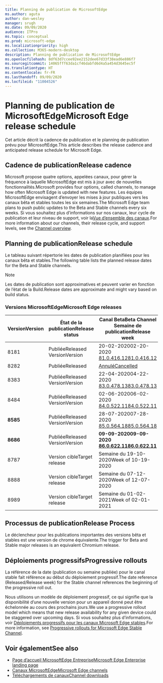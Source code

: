 ```yaml
---
title: Planning de publication de MicrosoftEdge
ms.author: aguta
author: dan-wesley
manager: srugh
ms.date: 09/09/2020
audience: ITPro
ms.topic: conceptual
ms.prod: microsoft-edge
ms.localizationpriority: high
ms.collection: M365-modern-desktop
description: Planning de publication de MicrosoftEdge
ms.openlocfilehash: 8df63d7ccee92ee2152dee67d33f38ead6e886f7
ms.sourcegitcommit: 14065fff63da1cf46dabfd6d4a5a454d3645ec5f
ms.translationtype: HT
ms.contentlocale: fr-FR
ms.lasthandoff: 09/09/2020
ms.locfileid: "11004526"
---
```

# <span data-ttu-id="e6c44-103">Planning de publication de MicrosoftEdge</span><span class="sxs-lookup"><span data-stu-id="e6c44-103">Microsoft Edge release schedule</span></span>

<span data-ttu-id="e6c44-104">Cet article décrit la cadence de publication et le planning de publication prévu pour MicrosoftEdge.</span><span class="sxs-lookup"><span data-stu-id="e6c44-104">This article describes the release cadence and anticipated release schedule for Microsoft Edge.</span></span>

## <span data-ttu-id="e6c44-105">Cadence de publication</span><span class="sxs-lookup"><span data-stu-id="e6c44-105">Release cadence</span></span>

<span data-ttu-id="e6c44-106">Microsoft propose quatre options, appelées canaux, pour gérer la fréquence à laquelle MicrosoftEdge est mis à jour avec de nouvelles fonctionnalités.</span><span class="sxs-lookup"><span data-stu-id="e6c44-106">Microsoft provides four options, called channels, to manage how often Microsoft Edge is updated with new features.</span></span> <span data-ttu-id="e6c44-107">Les équipes MicrosoftEdge envisagent d’envoyer les mises à jour publiques vers les canaux bêta et stables toutes les six semaines.</span><span class="sxs-lookup"><span data-stu-id="e6c44-107">The Microsoft Edge team plans to push public updates to the Beta and Stable channels every six weeks.</span></span> <span data-ttu-id="e6c44-108">Si vous souhaitez plus d’informations sur nos canaux, leur cycle de publication et leur niveau de support, voir la[Vue d’ensemble des canaux](https://docs.microsoft.com/DeployEdge/microsoft-edge-channels#channel-overview).</span><span class="sxs-lookup"><span data-stu-id="e6c44-108">For more information about our channels, their release cycle, and support levels, see the [Channel overview](https://docs.microsoft.com/DeployEdge/microsoft-edge-channels#channel-overview).</span></span>

## <span data-ttu-id="e6c44-109">Planning de publication</span><span class="sxs-lookup"><span data-stu-id="e6c44-109">Release schedule</span></span>

<span data-ttu-id="e6c44-110">Le tableau suivant répertorie les dates de publication planifiées pour les canaux bêta et stables.</span><span class="sxs-lookup"><span data-stu-id="e6c44-110">The following table lists the planned release dates for the Beta and Stable channels.</span></span>

> [!NOTE]
> <span data-ttu-id="e6c44-111">Les dates de publication sont approximatives et peuvent varier en fonction de l’état de la Build.</span><span class="sxs-lookup"><span data-stu-id="e6c44-111">Release dates are approximate and might vary based on build status.</span></span>

### <span data-ttu-id="e6c44-112">Versions MicrosoftEdge</span><span class="sxs-lookup"><span data-stu-id="e6c44-112">Microsoft Edge releases</span></span>

| <span data-ttu-id="e6c44-113">Version</span><span class="sxs-lookup"><span data-stu-id="e6c44-113">Version</span></span> | <span data-ttu-id="e6c44-114">État de la publication</span><span class="sxs-lookup"><span data-stu-id="e6c44-114">Release status</span></span> | <span data-ttu-id="e6c44-115">Canal Beta</span><span class="sxs-lookup"><span data-stu-id="e6c44-115">Beta Channel</span></span><br><span data-ttu-id="e6c44-116">Semaine de publication</span><span class="sxs-lookup"><span data-stu-id="e6c44-116">Release week</span></span> | <span data-ttu-id="e6c44-117">Canal Stable</span><span class="sxs-lookup"><span data-stu-id="e6c44-117">Stable Channel</span></span><br><span data-ttu-id="e6c44-118">Semaine de publication</span><span class="sxs-lookup"><span data-stu-id="e6c44-118">Release week</span></span> |
|---------|-----|------|--------|
| <span data-ttu-id="e6c44-119">81</span><span class="sxs-lookup"><span data-stu-id="e6c44-119">81</span></span> | <span data-ttu-id="e6c44-120">Publiée</span><span class="sxs-lookup"><span data-stu-id="e6c44-120">Released</span></span><br><span data-ttu-id="e6c44-121">Version</span><span class="sxs-lookup"><span data-stu-id="e6c44-121">Version</span></span> | <span data-ttu-id="e6c44-122">20-02-2020</span><span class="sxs-lookup"><span data-stu-id="e6c44-122">02-20-2020</span></span><br>[<span data-ttu-id="e6c44-123">81.0.416.12</span><span class="sxs-lookup"><span data-stu-id="e6c44-123">81.0.416.12</span></span>](https://docs.microsoft.com/DeployEdge/microsoft-edge-relnote-beta-channel#version-81041612-february-20) | <span data-ttu-id="e6c44-124">13-04-2020</span><span class="sxs-lookup"><span data-stu-id="e6c44-124">04-13-2020</span></span><br>[<span data-ttu-id="e6c44-125">81.0.416.53</span><span class="sxs-lookup"><span data-stu-id="e6c44-125">81.0.416.53</span></span>](https://docs.microsoft.com/DeployEdge/microsoft-edge-relnote-stable-channel#version-81041653-april-13) |
| <span data-ttu-id="e6c44-126">82</span><span class="sxs-lookup"><span data-stu-id="e6c44-126">82</span></span> | <span data-ttu-id="e6c44-127">Publiée</span><span class="sxs-lookup"><span data-stu-id="e6c44-127">Released</span></span> | [<span data-ttu-id="e6c44-128">Annulé</span><span class="sxs-lookup"><span data-stu-id="e6c44-128">Cancelled</span></span>](https://blogs.windows.com/msedgedev/2020/03/20/update-stable-channel-releases/) | [<span data-ttu-id="e6c44-129">Annulé</span><span class="sxs-lookup"><span data-stu-id="e6c44-129">Cancelled</span></span>](https://blogs.windows.com/msedgedev/2020/03/20/update-stable-channel-releases/) |
| <span data-ttu-id="e6c44-130">83</span><span class="sxs-lookup"><span data-stu-id="e6c44-130">83</span></span> | <span data-ttu-id="e6c44-131">Publiée</span><span class="sxs-lookup"><span data-stu-id="e6c44-131">Released</span></span><br><span data-ttu-id="e6c44-132">Version</span><span class="sxs-lookup"><span data-stu-id="e6c44-132">Version</span></span> | <span data-ttu-id="e6c44-133">22-04-2020</span><span class="sxs-lookup"><span data-stu-id="e6c44-133">04-22-2020</span></span><br>[<span data-ttu-id="e6c44-134">83.0.478.13</span><span class="sxs-lookup"><span data-stu-id="e6c44-134">83.0.478.13</span></span>](https://docs.microsoft.com/DeployEdge/microsoft-edge-relnote-beta-channel#version-83047813-april-22) | <span data-ttu-id="e6c44-135">21-05-2020</span><span class="sxs-lookup"><span data-stu-id="e6c44-135">05-21-2020</span></span><br> [<span data-ttu-id="e6c44-136">83.0.478.37</span><span class="sxs-lookup"><span data-stu-id="e6c44-136">83.0.478.37</span></span>](https://docs.microsoft.com/DeployEdge/microsoft-edge-relnote-stable-channel#version-83047837-may-21) |
| <span data-ttu-id="e6c44-137">84</span><span class="sxs-lookup"><span data-stu-id="e6c44-137">84</span></span> | <span data-ttu-id="e6c44-138">Publiée</span><span class="sxs-lookup"><span data-stu-id="e6c44-138">Released</span></span><br><span data-ttu-id="e6c44-139">Version</span><span class="sxs-lookup"><span data-stu-id="e6c44-139">Version</span></span> | <span data-ttu-id="e6c44-140">02-06-2020</span><span class="sxs-lookup"><span data-stu-id="e6c44-140">06-02-2020</span></span><br>[<span data-ttu-id="e6c44-141">84.0.522.11</span><span class="sxs-lookup"><span data-stu-id="e6c44-141">84.0.522.11</span></span>](https://docs.microsoft.com/DeployEdge/microsoft-edge-relnote-beta-channel#version-84052211-june-2) | <span data-ttu-id="e6c44-142">16-07-2020</span><span class="sxs-lookup"><span data-stu-id="e6c44-142">07-16-2020</span></span><br> [<span data-ttu-id="e6c44-143">84.0.522.40.</span><span class="sxs-lookup"><span data-stu-id="e6c44-143">84.0.522.40</span></span>](https://docs.microsoft.com/DeployEdge/microsoft-edge-relnote-stable-channel#version-84052240-july-16) |
| **<span data-ttu-id="e6c44-144">85</span><span class="sxs-lookup"><span data-stu-id="e6c44-144">85</span></span>** | <span data-ttu-id="e6c44-145">Publiée</span><span class="sxs-lookup"><span data-stu-id="e6c44-145">Released</span></span><br><span data-ttu-id="e6c44-146">Version</span><span class="sxs-lookup"><span data-stu-id="e6c44-146">Version</span></span> | <span data-ttu-id="e6c44-147">28-07-2020</span><span class="sxs-lookup"><span data-stu-id="e6c44-147">07-28-2020</span></span><br>[<span data-ttu-id="e6c44-148">85.0.564.18</span><span class="sxs-lookup"><span data-stu-id="e6c44-148">85.0.564.18</span></span>](https://docs.microsoft.com/DeployEdge/microsoft-edge-relnote-beta-channel#version-85056418-july-28)  | **<span data-ttu-id="e6c44-149">27-08-2020</span><span class="sxs-lookup"><span data-stu-id="e6c44-149">08-27-2020</span></span>**<br>**[<span data-ttu-id="e6c44-150">85.0.564.41</span><span class="sxs-lookup"><span data-stu-id="e6c44-150">85.0.564.41</span></span>](https://docs.microsoft.com/DeployEdge/microsoft-edge-relnote-stable-channel#version-85056441-august-27)** |
| **<span data-ttu-id="e6c44-151">86</span><span class="sxs-lookup"><span data-stu-id="e6c44-151">86</span></span>** | <span data-ttu-id="e6c44-152">Publiée</span><span class="sxs-lookup"><span data-stu-id="e6c44-152">Released</span></span><br><span data-ttu-id="e6c44-153">Version</span><span class="sxs-lookup"><span data-stu-id="e6c44-153">Version</span></span> | **<span data-ttu-id="e6c44-154">09-09-2020</span><span class="sxs-lookup"><span data-stu-id="e6c44-154">09-09-2020</span></span>**<br>**[<span data-ttu-id="e6c44-155">86.0.622.11</span><span class="sxs-lookup"><span data-stu-id="e6c44-155">86.0.622.11</span></span>](https://docs.microsoft.com/DeployEdge/microsoft-edge-relnote-beta-channel#version-86062211-september-9)** | <span data-ttu-id="e6c44-156">Semaine du 08-10-2020</span><span class="sxs-lookup"><span data-stu-id="e6c44-156">Week of 10-08-2020</span></span> |
| <span data-ttu-id="e6c44-157">87</span><span class="sxs-lookup"><span data-stu-id="e6c44-157">87</span></span> | <span data-ttu-id="e6c44-158">Version cible</span><span class="sxs-lookup"><span data-stu-id="e6c44-158">Target release</span></span> | <span data-ttu-id="e6c44-159">Semaine du 19-10-2020</span><span class="sxs-lookup"><span data-stu-id="e6c44-159">Week of 10-19-2020</span></span> | <span data-ttu-id="e6c44-160">Semaine du 19-11-2020</span><span class="sxs-lookup"><span data-stu-id="e6c44-160">Week of 11-19-2020</span></span> |
| <span data-ttu-id="e6c44-161">88</span><span class="sxs-lookup"><span data-stu-id="e6c44-161">88</span></span> | <span data-ttu-id="e6c44-162">Version cible</span><span class="sxs-lookup"><span data-stu-id="e6c44-162">Target release</span></span> | <span data-ttu-id="e6c44-163">Semaine du 07-12-2020</span><span class="sxs-lookup"><span data-stu-id="e6c44-163">Week of 12-07-2020</span></span> | <span data-ttu-id="e6c44-164">Semaine du 21-01-2021</span><span class="sxs-lookup"><span data-stu-id="e6c44-164">Week of 01-21-2021</span></span> |
| <span data-ttu-id="e6c44-165">89</span><span class="sxs-lookup"><span data-stu-id="e6c44-165">89</span></span> | <span data-ttu-id="e6c44-166">Version cible</span><span class="sxs-lookup"><span data-stu-id="e6c44-166">Target release</span></span> | <span data-ttu-id="e6c44-167">Semaine du 01-02-2021</span><span class="sxs-lookup"><span data-stu-id="e6c44-167">Week of 02-01-2021</span></span> | <span data-ttu-id="e6c44-168">Semaine du 04-03-2021</span><span class="sxs-lookup"><span data-stu-id="e6c44-168">Week of 03-04-2021</span></span> |

## <span data-ttu-id="e6c44-169">Processus de publication</span><span class="sxs-lookup"><span data-stu-id="e6c44-169">Release Process</span></span>

<span data-ttu-id="e6c44-170">Le déclencheur pour les publications importantes des versions bêta et stables est une version de chrome équivalente.</span><span class="sxs-lookup"><span data-stu-id="e6c44-170">The trigger for Beta and Stable major releases is an equivalent Chromium release.</span></span>

## <span data-ttu-id="e6c44-171">Déploiements progressifs</span><span class="sxs-lookup"><span data-stu-id="e6c44-171">Progressive rollouts</span></span>

<span data-ttu-id="e6c44-172">La référence de la date (publication ou semaine publiée) pour le canal stable fait référence au début du déploiement progressif.</span><span class="sxs-lookup"><span data-stu-id="e6c44-172">The date reference (Released/Release week) for the Stable channel references the beginning of the progressive roll out.</span></span>

<span data-ttu-id="e6c44-173">Nous utilisons un modèle de déploiement progressif, ce qui signifie que la disponibilité d’une nouvelle version pour un appareil donné peut être échelonnée au cours des prochains jours.</span><span class="sxs-lookup"><span data-stu-id="e6c44-173">We use a progressive rollout model which means that new release availability for any given device could be staggered over upcoming days.</span></span> <span data-ttu-id="e6c44-174">Si vous souhaitez plus d’informations, voir [Déploiements progressifs pour les canaux Microsoft Edge stables](microsoft-edge-update-progressive-rollout.md).</span><span class="sxs-lookup"><span data-stu-id="e6c44-174">For more information, see [Progressive rollouts for Microsoft Edge Stable Channel](microsoft-edge-update-progressive-rollout.md).</span></span>

## <span data-ttu-id="e6c44-175">Voir également</span><span class="sxs-lookup"><span data-stu-id="e6c44-175">See also</span></span>

- [<span data-ttu-id="e6c44-176">Page d’accueil MicrosoftEdge Entreprise</span><span class="sxs-lookup"><span data-stu-id="e6c44-176">Microsoft Edge Enterprise landing page</span></span>](https://aka.ms/EdgeEnterprise)
- [<span data-ttu-id="e6c44-177">Canaux MicrosoftEdge</span><span class="sxs-lookup"><span data-stu-id="e6c44-177">Microsoft Edge channels</span></span>](microsoft-edge-channels.md)
- [<span data-ttu-id="e6c44-178">Téléchargements de canaux</span><span class="sxs-lookup"><span data-stu-id="e6c44-178">Channel downloads</span></span>](https://www.microsoft.com/edge/business/download)